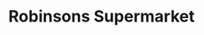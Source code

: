 ---
title: "Robinsons Supermarket"
url: /quezon-city/robinsons-supermarket-orchard-road/
shop: supermarket
---